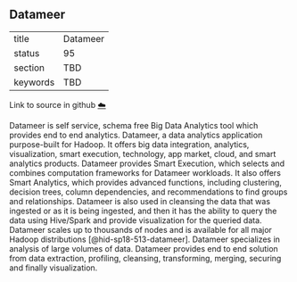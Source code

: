 ## Datameer


|          |          |
| -------- | -------- |
| title    | Datameer |
| status   | 95       |
| section  | TBD      |
| keywords | TBD      |

Link to source in github [:cloud:](https://github.com/cloudmesh/technologies/blob/master/chapters/incomming/abstract-datameer.md)



Datameer is self service, schema free Big Data Analytics tool which
provides end to end analytics. Datameer, a data analytics application
purpose-built for Hadoop. It offers big data integration, analytics,
visualization, smart execution, technology, app market, cloud, and smart
analytics products. Datameer provides Smart Execution, which selects and
combines computation frameworks for Datameer workloads. It also offers
Smart Analytics, which provides advanced functions, including
clustering, decision trees, column dependencies, and recommendations to
find groups and relationships. Datameer is also used in cleansing the
data that was ingested or as it is being ingested, and then it has the
ability to query the data using Hive/Spark and provide visualization for
the queried data. Datameer scales up to thousands of nodes and is
available for all major Hadoop distributions [@hid-sp18-513-datameer].
Datameer specializes in analysis of large volumes of data. Datameer
provides end to end solution from data extraction, profiling, cleansing,
transforming, merging, securing and finally visualization.
